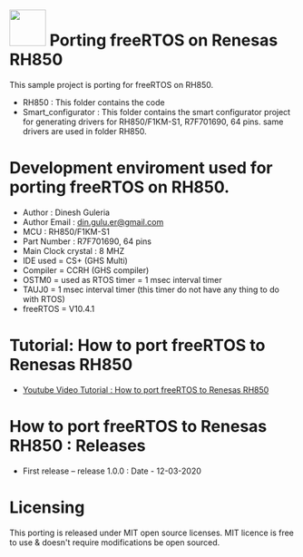 # <img src="https://encrypted-tbn0.gstatic.com/images?q=tbn:ANd9GcR7o6p4tZT_ORfBAOCJ0DD7CPSyOo3ZToXUVQ&usqp=CAU" width="64" height="64"> Porting freeRTOS on Renesas RH850

This sample project is porting for freeRTOS on RH850.

* RH850 : This folder contains the code
* Smart_configurator : This folder contains the smart configurator project for generating drivers for RH850/F1KM-S1, R7F701690, 64 pins. same drivers are used in folder RH850.

# Development enviroment used for porting freeRTOS on RH850.
* Author  : Dinesh Guleria
* Author Email : din.gulu.er@gmail.com
* MCU : RH850/F1KM-S1
* Part Number : R7F701690, 64 pins
* Main Clock crystal : 8 MHZ
* IDE used = CS+ (GHS Multi)
* Compiler = CCRH (GHS compiler)
* OSTM0 = used as RTOS timer = 1 msec interval timer
* TAUJ0 = 1 msec interval timer (this timer do not have any thing to do with RTOS)
* freeRTOS = V10.4.1

# Tutorial:  How to port freeRTOS to Renesas RH850
- [Youtube Video Tutorial : How to port freeRTOS to Renesas RH850](https://www.youtube.com/watch?v=Wvf05a59v3M)

# How to port freeRTOS to Renesas RH850 : Releases
* First release – release 1.0.0  : Date - 12-03-2020

# Licensing
This porting is released under MIT open source licenses.
MIT licence is free to use & doesn't require modifications be open sourced.

